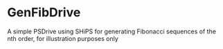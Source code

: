 # GenFibDrive

A simple PSDrive using SHiPS for generating Fibonacci sequences of the nth order, for illustration purposes only
